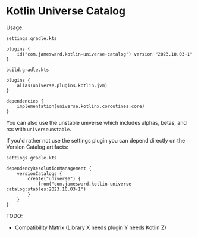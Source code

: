 # Kotlin Universe Catalog

Usage:

`settings.gradle.kts`
```
plugins {
    id("com.jamesward.kotlin-universe-catalog") version "2023.10.03-1"
}
```

`build.gradle.kts`
```
plugins {
    alias(universe.plugins.kotlin.jvm)
}

dependencies {
    implementation(universe.kotlinx.coroutines.core)
}
```

You can also use the unstable universe which includes alphas, betas, and rcs with `universeunstable`.

If you'd rather not use the settings plugin you can depend directly on the Version Catalog artifacts:

`settings.gradle.kts`
```
dependencyResolutionManagement {
    versionCatalogs {
        create("universe") {
            from("com.jamesward.kotlin-universe-catalog:stables:2023.10.03-1")
        }
    }
}
```

TODO:
- Compatibility Matrix (Library X needs plugin Y needs Kotlin Z)

